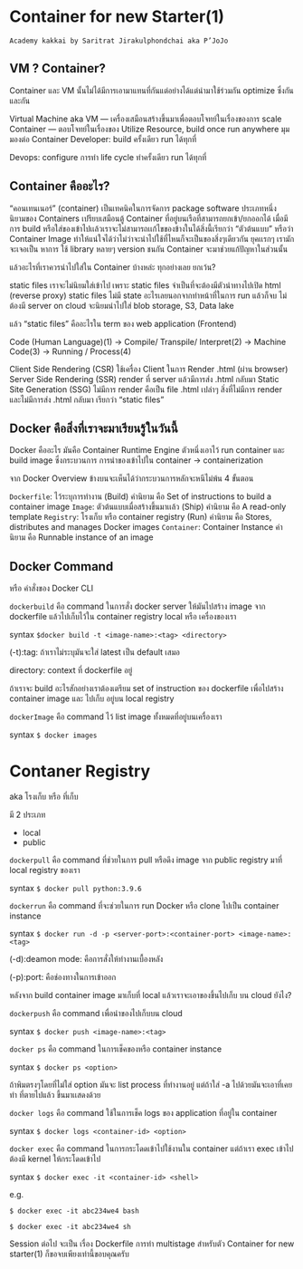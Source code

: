 # Container for new Starter(1)
`Academy kakkai by Saritrat Jirakulphondchai aka P’JoJo`

## VM ? Container?
Container และ VM นั้นไม่ได้มีการเอามาแทนที่กันแต่อย่างได้แต่นำมาใช้ร่วมกัน optimize ซึ่งกันและกัน

Virtual Machine aka VM — เครื่องเสมือนสร้างขึ้นมาเพื่อตอบโจทย์ในเรื่องของการ scale
Container — ตอบโจทย์ในเรื่องของ Utilize Resource, build once run anywhere
มุมมองต่อ Container
Developer: build ครั้งเดียว run ได้ทุกที่

Devops: configure การทำ life cycle ทำครั้งเดียว run ได้ทุกที่

## Container คืออะไร?

“คอนเทนเนอร์” (container) เป็นเทคนิคในการจัดการ package software ประเภทหนึ่ง นิยามของ Containers เปรียบเสมือนตู้ Container ที่อยู่บนเรือที่สามารถยกเข้า/ยกออกได้ เมื่อมีการ build หรือใส่ของเข้าไปเเล้วเราจะไม่สามารถเเก้ไขของข้างในได้สิ่งนี้เรียกว่า “ตัวต้นแบบ” หรือว่า Container Image ทำให้แน่ใจได้ว่าไม่ว่าจะนำไปใช้ที่ไหนก็จะเป็นของสิ่งๆเดียวกัน ยุคเเรกๆ เรามักจะเจอเป็น หาการ ใช้ library หลายๆ version ชนกัน Container จะมาช่วยแก้ปัญหาในส่วนนั้น

แล้วอะไรที่เราควรนำไปใส่ใน Container บ้างหล่ะ ทุกอย่างเลย ยกเว้น?

static files เราจะไม่นิยมใส่เข้าไป เพราะ static files จำเป็นที่จะต้องมีตัวนำทางไปเปิด html (reverse proxy) static files ไม่มี state อะไรเลยนอกจากทำหน้าที่ในการ run แล้วก็จบ ไม่ต้องมี server on cloud จะนิยมนำไปใส่ blob storage, S3, Data lake


แล้ว “static files” คืออะไรใน term ของ web application (Frontend)

Code (Human Language)(1) -> Compile/ Transpile/ Interpret(2) -> Machine Code(3) -> Running / Process(4)

Client Side Rendering (CSR) ใช้เครื่อง Client ในการ Render .html (ผ่าน browser)
Server Side Rendering (SSR) render ที่ server แล้วมีการส่ง .html กลับมา
Static Site Generation (SSG) ไม่มีการ render คือเป็น file .html เปล่าๆ
สิ่งที่ไม่มีการ render และไม่มีการส่ง .html กลับมา เรียกว่า “static files”

## Docker คือสิ่งที่เราจะมาเรียนรู้ในวันนี้


Docker คืออะไร มันคือ Container Runtime Engine ตัวหนึ่งเอาไว้ run container และ build image ซึ่งกระบวนการ การนำของเข้าไปใน container -> containerization



จาก Docker Overview ข้างบนจะเห็นได้ว่ากระบวนการหลักจะหนีไม่พ้น 4 ขั้นตอน

`Dockerfile`: ไว้ระบุการทำงาน (Build) คำนิยาม คือ Set of instructions to build a container image
`Image`: ตัวต้นแบบเมื่อสร้างขึ้นมาเเล้ว (Ship) คำนิยาม คือ A read-only template
`Registry`: โรงเก็บ หรือ container registry (Run) คำนิยาม คือ Stores, distributes and manages Docker images
`Container`: Container Instance คำนิยาม คือ Runnable instance of an image

## Docker Command
หรือ คำสั่งของ Docker CLI

`dockerbuild`
คือ command ในการสั่ง docker server ให้มันไปสร้าง image จาก dockerfile แล้วไปเก็บไว้ใน container registry local หรือ เครื่องของเรา



syntax
```$docker build -t <image-name>:<tag> <directory>```

(-t):tag: ถ้าเราไม่ระบุมันจะใส่ latest เป็น default เสมอ

directory: context ที่ dockerfile อยู่



ถ้าเราจะ build อะไรสักอย่างเราต้องเตรียม set of instruction ของ dockerfile เพื่อไปสร้าง container image และ ไปเก็บ อยู่บน local registry

`dockerImage`
คือ command ไว้ list image ทั้งหมดที่อยู่บนเครื่องเรา

syntax
```$ docker images```

# Contaner Registry
aka โรงเก็บ หรือ ที่เก็บ

มี 2 ประเภท
- local
- public

`dockerpull`
คือ command ที่ช่วยในการ pull หรือดึง image จาก public registry มาที่ local registry ของเรา

syntax
```$ docker pull python:3.9.6```

`dockerrun`
คือ command ที่จะช่วยในการ run Docker หรือ clone ไปเป็น container instance

syntax
```$ docker run -d -p <server-port>:<container-port> <image-name>:<tag>```

(-d):deamon mode: คือการสั่งให้ทำงานเบื้องหลัง

(-p):port: คือช่องทางในการเข้าออก

หลังจาก build container image มาเก็บที่ local แล้วเราจะเอาของขึ้นไปเก็บ บน cloud ยังไง?

`dockerpush`
คือ command เพื่อนำของไปเก็บบน cloud

syntax
```$ docker push <image-name>:<tag>```

`docker ps`
คือ command ในการเช็คของหรือ container instance

syntax
```$ docker ps <option>```

ถ้าพิมตรงๆโดยที่ไม่ใส่ option มันจะ list process ที่ทำงานอยู่ แต่ถ้าใส่ -a ไปด้วยมันจะเอาที่เคยทำ ที่ตายไปแล้ว ขึ้นมาเเสดงด้วย

`docker logs`
คือ command ใช้ในการเช็ค logs ของ application ที่อยู่ใน container

syntax
```$ docker logs <container-id> <option>```

`docker exec`
คือ command ในการกระโดดเข้าไปใช้งานใน container แต่ถ้าเรา exec เข้าไปต้องมี kernel ให้กระโดดเข้าไป

syntax
```$ docker exec -it <container-id> <shell>```

e.g.

```$ docker exec -it abc234we4 bash```

```$ docker exec -it abc234we4 sh```

Session ต่อไป จะเป็น เรื่อง Dockerfile การทำ multistage สำหรับตัว Container for new starter(1) ก็ขอจบเพียงเท่านี้ขอบคุณครับ